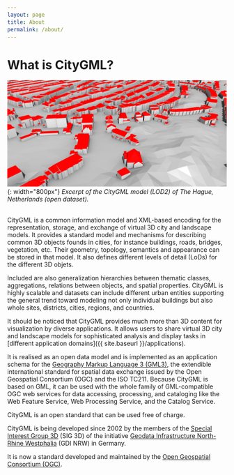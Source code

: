 ```yaml
---
layout: page
title: About
permalink: /about/
---
```


# What is CityGML?

![](Den-Haag-3D.png){: width="800px"}
*Excerpt of the CityGML model (LOD2) of The Hague, Netherlands (open dataset).*<br/><br/>

CityGML is a common information model and XML-based encoding for the representation, storage, and exchange of virtual 3D city and landscape models. 
It provides a standard model and mechanisms for describing common 3D objects founds in cities, for instance buildings, roads, bridges, vegetation, etc.
Their geometry, topology, semantics and appearance can be stored in that model.
It also defines different levels of detail (LoDs) for the different 3D objets.

<!-- <div class="row">
  <div class="col-sm-6 hidden-xs nopadding"><img class="img-responsive" src="{{ "/img/leiden2.png" | prepend: site.baseurl }}"></div>
  <div class="col-sm-6 hidden-xs nopadding"><img class="img-responsive" src="{{ "/img/CityGML-LODs.png" | prepend: site.baseurl }}"></div>
</div>
 -->
Included are also generalization hierarchies between thematic classes, aggregations, relations between objects, and spatial properties. 
CityGML is highly scalable and datasets can include different urban entities supporting the general trend toward modeling not only individual buildings but also whole sites, districts, cities, regions, and countries.

It should be noticed that CityGML provides much more than 3D content for visualization by diverse applications. 
It allows users to share virtual 3D city and landscape models for sophisticated analysis and display tasks in [different application domains]({{ site.baseurl }}/applications).

<!-- CityGML has been implemented in many software solutions and is in use in many projects around the world. In National Spatial Data Infrastructure programs in the Netherlands, Germany, France, Malaysia, Abu Dhabi and other countries, CityGML provides an important platform for the transition from 2D to 3D data. It also plays an important role in bridging Urban Information Models with Building Information Models (BIM) to improve interoperability among information systems used in the design, construction, ownership and operation of buildings and capital projects. -->

It is realised as an open data model and is implemented as an application schema for the [Geography Markup Language 3 (GML3)](https://en.wikipedia.org/wiki/Geography_Markup_Language), the extendible international standard for spatial data exchange issued by the Open Geospatial Consortium (OGC) and the ISO TC211. 
Because CityGML is based on GML, it can be used with the whole family of GML-compatible OGC web services for data accessing, processing, and cataloging like the Web Feature Service, Web Processing Service, and the Catalog Service. 

CityGML is an open standard that can be used free of charge.


<!-- # Background -->

<!-- In recent years, most virtual 3D city models have been realised as purely graphical or geometrical models, neglecting the semantic and topological aspects. Thus, these models could almost only be used for visualization purposes but not for thematic queries, analysis tasks, or spatial data mining. Since the limited reusability of models inhibits the broader use of 3D city models, a more general modeling approach had to be taken in order to satisfy the information needs of the various application fields. -->

CityGML is being developed since 2002 by the members of the [Special Interest Group 3D](http://www.ikg.uni-bonn.de/sig3d) (SIG 3D) of the initiative [Geodata Infrastructure North-Rhine Westphalia](http://www.gdi-nrw.org/) (GDI NRW) in Germany. 

It is now a standard developed and maintained by the [Open Geospatial Consortium (OGC)](http://www.opengeospatial.org).

<!-- The SIG 3D is an open group consisting of more than 70 companies, municipalities, and research institutions working on the development and commercial exploitation of interoperable 3D models and geovisualization. 
 -->

<!-- The aim of the development of CityGML is to reach a common definition of the basic entities, attributes, and relations that can be shared over different applications. This is especially important with respect to the cost-effective sustainable maintenance of 3D city models, allowing to sell the same data to customers from different application fields. The targeted application areas explicitly include city planning, architectural design, touristic and leisure activities, environmental simulation, mobile telecommunication, disaster management, homeland security, vehicle and pedestrian navigation, and training simulators. -->

<!-- To provide (only some) names of bodies working on and supporting CityGML: municipalities of Berlin, Hamburg, Cologne, Dsseldorf, Recklinghausen, Leverkusen; British Ordnance Survey, State Mapping Agency of North-Rhine Westphalia; companies T-Mobile, Rheinmetall Defence Electronics, Snowflake, CPA Geo-Information, GIStec, 3D Geo; research institutions: Universities of Bonn, Potsdam, Dortmund, Applied Sciences Stuttgart; Research Centre Karlsruhe, Fraunhofer Institute for Graphics Research. -->
